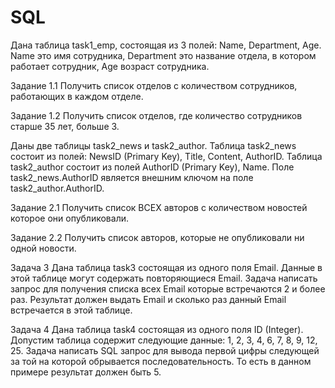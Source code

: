 # SQL

Дана таблица task1_emp, состоящая из 3 полей: Name, Department, Age. Name это имя сотрудника, Department это название
отдела, в котором работает сотрудник, Age возраст сотрудника.

Задание 1.1
Получить список отделов с количеством сотрудников, работающих в каждом отделе.

Задание 1.2
Получить список отделов, где количество сотрудников старше 35 лет, больше 3.

Даны две таблицы task2_news и task2_author. Таблица task2_news состоит из полей: NewsID (Primary Key), Title, Content,
AuthorID. Таблица task2_author состоит из полей AuthorID (Primary Key), Name. Поле task2_news.AuthorID является внешним
ключом на поле task2_author.AuthorID.

Задание 2.1
Получить список ВСЕХ авторов с количеством новостей которое они опубликовали.

Задание 2.2
Получить список авторов, которые не опубликовали ни одной новости.

Задача 3
Дана таблица task3 состоящая из одного поля Email. Данные в этой таблице могут содержать повторяющиеся Email. Задача
написать запрос для получения списка всех Email которые встречаются 2 и более раз. Результат должен выдать Email и
сколько раз данный Email встречается в этой таблице.

Задача 4
Дана таблица task4 состоящая из одного поля ID (Integer). Допустим таблица содержит следующие данные: 1, 2, 3, 4, 6, 7,
8, 9, 12, 25. Задача написать SQL запрос для вывода первой цифры следующей за той на которой обрывается
последовательность. То есть в данном примере результат должен быть 5.
